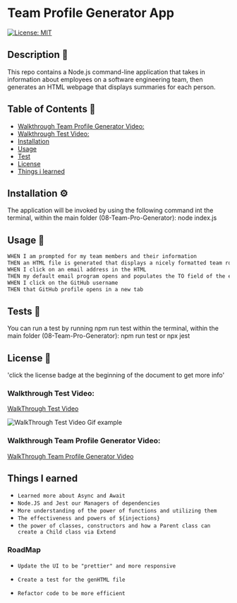 #  Team Profile Generator App

[![License: MIT](https://img.shields.io/badge/License-MIT-yellow.svg)](https://opensource.org/licenses/MIT)

## Description 🔎

This repo contains a Node.js command-line application that takes in information about employees on a software engineering team, then generates an HTML webpage that displays summaries for each person. 

## Table of Contents 📖
- [Walkthrough Team Profile Generator Video:](#walkthrough-team-profile-generator-video)
- [Walkthrough Test Video:](#walkthrough-test-video)
- [Installation](#installation-⚙️) 
- [Usage](#usage-🔑) 
- [Test](#tests-🧪) 
- [License](#license-📝)
- [Things i learned](#things-i-learned-📚)



## Installation ⚙️
The application will be invoked by using the following command int the terminal, 
within the main folder (08-Team-Pro-Generator):  node index.js

## Usage 🔑
```md
WHEN I am prompted for my team members and their information
THEN an HTML file is generated that displays a nicely formatted team roster based on user input
WHEN I click on an email address in the HTML
THEN my default email program opens and populates the TO field of the email with the address
WHEN I click on the GitHub username
THEN that GitHub profile opens in a new tab
```
## Tests 🧪
You can run a test by running npm run test within the terminal,
within the main folder (08-Team-Pro-Generator): npm run test or npx jest

## License 📝
'click the license badge at the beginning of the document to get more info'

### Walkthrough Test Video: 
[WalkThrough Test Video](https://watch.screencastify.com/v/jfPLjIhJVnv1uLBcgx9i)

![WalkThrough Test Video Gif example](./Assets/Gen-Team-Node.gif)

### Walkthrough Team Profile Generator Video:
[WalkThrough Team Profile Generator Video]()

## Things I earned
* `Learned more about Async and Await`
* `Node.JS and Jest our Managers of dependencies`
* `More understanding of the power of functions and utilizing them`
* `The effectiveness and powers of ${injections}`
* `the power of classes, constructors and how a Parent class can create a Child class via Extend`




### RoadMap
 * `Update the UI to be "prettier" and more responsive`

 * `Create a test for the genHTML file`

 * `Refactor code to be more efficient` 
